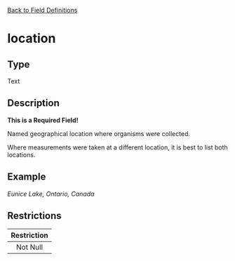 [Back to Field Definitions](../../field_definition_overview)
# location

## Type
Text

## Description
**This is a Required Field!**

Named geographical location where organisms were collected.

Where measurements were taken at a different location, it is best to list both locations.
## Example
*Eunice Lake, Ontario, Canada*

## Restrictions
| Restriction |
| :---------: |
| Not Null |

